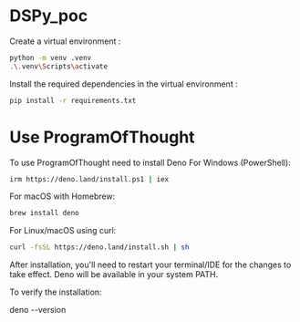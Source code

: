 # DSPy_poc

Create a virtual environment :
```bash
python -m venv .venv
.\.venv\Scripts\activate
```

Install the required dependencies in the virtual environment :
```bash
pip install -r requirements.txt
```

# Use ProgramOfThought
To use ProgramOfThought need to install Deno
For Windows (PowerShell):
```bash
irm https://deno.land/install.ps1 | iex
```
For macOS with Homebrew:
```bash
brew install deno
```
For Linux/macOS using curl:
```bash
curl -fsSL https://deno.land/install.sh | sh
```

After installation, you'll need to restart your terminal/IDE for the changes to take effect. Deno will be available in your system PATH.

To verify the installation:

deno --version


